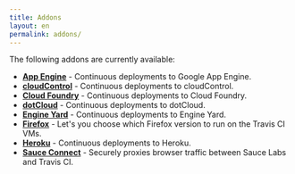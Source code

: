```yaml
---
title: Addons
layout: en
permalink: addons/
---
```


The following addons are currently available:

* **[App Engine](/docs/user/addons/app-engine/)** - Continuous deployments to Google App Engine.
* **[cloudControl](/docs/user/addons/cloud-control/)** - Continuous deployments to cloudControl.
* **[Cloud Foundry](/docs/user/addons/cloud-foundry/)** - Continuous deployments to Cloud Foundry.
* **[dotCloud](/docs/user/addons/dotcloud/)** - Continuous deployments to dotCloud.
* **[Engine Yard](/docs/user/addons/engine-yard/)** - Continuous deployments to Engine Yard.
* **[Firefox](/docs/user/addons/firefox/)** - Let's you choose which Firefox version to run on the Travis CI VMs.
* **[Heroku](/docs/user/addons/heroku/)** - Continuous deployments to Heroku.
* **[Sauce Connect](/docs/user/addons/sauce-connect/)** - Securely proxies browser traffic between Sauce Labs and Travis CI.
